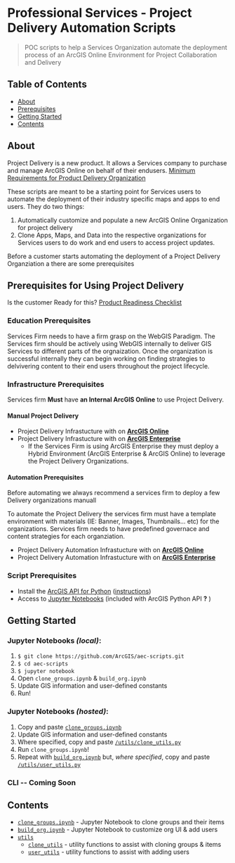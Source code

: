 # Professional Services - Project Delivery Automation Scripts

> POC scripts to help a Services Organization automate the deployment process of an ArcGIS Online Environment for Project Collaboration and Delivery

## Table of Contents

* [About](#about)
* [Prerequisites](#prerequisites-for-using-project-delivery)
* [Getting Started](#getting-started)
* [Contents](#contents)

## About
Project Delivery is a new product. It allows a Services company to purchase and manage ArcGIS Online on behalf of their endusers. [Minimum Requirements for Product Delivery Organization](Resource/Project_Delivery_Org.PNG)

These scripts are meant to be a starting point for Services users to automate the deployment of their industry specific maps and apps to end users. They do two things:
1. Automatically customize and populate a new ArcGIS Online Organization for project delivery
2. Clone Apps, Maps, and Data into the respective organizations for Services users to do work and end users to access project updates.

Before a customer starts automating the deployment of a Project Delivery Organziation a there are some prerequisites

## Prerequisites for Using Project Delivery
Is the customer Ready for this? [Product Readiness Checklist](Resource/ProjectDeliveryReadiness.pdf)

### Education Prerequisites

Services Firm needs to have a firm grasp on the WebGIS Paradigm. The Services firm should be actively using WebGIS internally to deliver GIS Services to different parts of the orgnaization. Once the organization is successful internally they can begin working on finding strategies to delvivering content to their end users throughout the project lifecycle. 

### Infrastructure Prerequisites

Services firm **Must** have **an Internal ArcGIS Online** to use Project Delivery.

#### Manual Project Delivery 
* Project Delivery Infrastucture with on **[ArcGIS Online](/Resource/ArcGISOnline_NOAutomation.PNG)**
* Project Delivery Infrastucture with on **[ArcGIS Enterprise](/Resource/ArcGISEnterprise_NOAutomation.PNG)**
  - If the Services Firm is using ArcGIS Enterprise they must deploy a Hybrid Environment (ArcGIS Enterprise & ArcGIS Online) to leverage the Project Delivery Organizations.
#### Automation Prerequisites
Before automating we always recommend a services firm to deploy a few Delivery organizations manuall

To automate the Project Delivery the services firm must have a template environment with materials (IE: Banner, Images, Thumbnails... etc) for the organizations. Services firm needs to have predefined governace and content strategies for each organziation.

* Project Delivery Automation Infrastucture with on **[ArcGIS Online](/Resource/ArcGISOnline_Automation.PNG)**
* Project Delivery Automation Infrastucture with on **[ArcGIS Enterprise](/Resource/ArcGISEnterprise_Automation.PNG)**


### Script Prerequisites

* Install the [ArcGIS API for Python](https://developers.arcgis.com/python/) ([instructions](https://developers.arcgis.com/python/guide/install-and-set-up/))
* Access to [Jupyter Notebooks](http://jupyter.org/) (included with ArcGIS Python API __?__ )

## Getting Started

### Jupyter Notebooks _(local)_:

1. `$ git clone https://github.com/ArcGIS/aec-scripts.git`
2. `$ cd aec-scripts`
3. `$ jupyter notebook`
4. Open `clone_groups.ipynb` & `build_org.ipynb`
5. Update GIS information and user-defined constants
6. Run!

### Jupyter Notebooks _(hosted)_:
1. Copy and paste [`clone_groups.ipynb`](/clone_groups.ipynb)
2. Update GIS information and user-defined constants
3. Where specified, copy and paste [`/utils/clone_utils.py`](/utils/clone_utils.py)
4. Run `clone_groups.ipynb`!
5. Repeat with [`build_org.ipynb`](/build_org.ipynb) but, _where specified_, copy and paste [`/utils/user_utils.py`](/utils/user_utils.py)

### CLI -- Coming Soon

## Contents
* [`clone_groups.ipynb`](/clone_groups.ipynb) - Jupyter Notebook to clone groups and their items
* [`build_org.ipynb`](/clone_groups.ipynb) - Jupyter Notebook to customize org UI & add users
* [`utils`](/utils)
    * [`clone_utils`](/utils/clone_utils.py) - utility functions to assist with cloning groups & items
    * [`user_utils`](/utils/user_utils.py) - utility functions to assist with adding users


